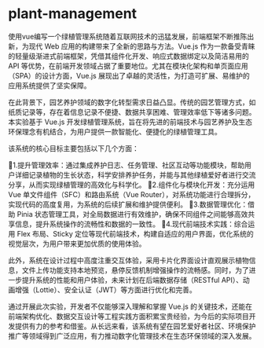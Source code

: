 # plant-management
使用vue编写一个绿植管理系统随着互联网技术的迅猛发展，前端框架不断推陈出新，为现代 Web 应用的构建带来了全新的思路与方法。Vue.js 作为一款备受青睐的轻量级渐进式前端框架，凭借其组件化开发、响应式数据绑定以及简洁易用的 API 等优势，在前端开发领域占据了重要地位。尤其在模块化架构和单页面应用（SPA）的设计方面，Vue.js 展现出了卓越的灵活性，为打造可扩展、易维护的应用系统提供了坚实保障。

在此背景下，园艺养护领域的数字化转型需求日益凸显。传统的园艺管理方式，如纸质记录等，存在着信息记录不便捷、数据共享困难、管理效率低下等诸多问题。本实验基于 Vue.js 开发绿植管理系统，旨在将先进的前端技术与园艺养护及生态环保理念有机结合，为用户提供一款智能化、便捷化的绿植管理工具。

该系统的核心目标主要包括以下几个方面：

1.提升管理效率：通过集成养护日志、任务管理、社区互动等功能模块，帮助用户详细记录植物的生长状态，科学安排养护任务，并能与其他绿植爱好者进行交流分享，从而实现绿植管理的高效化与科学化。
2.组件化与模块化开发：充分运用 Vue 单文件组件（SFC）和路由系统（Vue Router），对系统功能进行合理拆分，实现代码的高度复用，为系统的后续扩展和维护提供便利。
3.数据管理优化：借助 Pinia 状态管理工具，对全局数据进行有效维护，确保不同组件之间能够高效共享信息，提升系统操作的流畅性和数据的一致性。
4.现代前端技术实践：综合运用 Flex 布局、Sticky 定位等现代前端技术，构建自适应的用户界面，优化系统的视觉层次，为用户带来更加优质的使用体验。

此外，系统在设计过程中高度注重交互体验，采用卡片化界面设计直观展示植物信息，文件上传功能支持本地预览，悬停反馈机制增强操作的流畅感。同时，为了进一步提升系统的性能和用户体验，未来计划在后端数据存储（RESTful API）、动画增强（Lottie）、安全认证（JWT）等方面进行优化和完善。

通过开展此次实验，开发者不仅能够深入理解和掌握 Vue.js 的关键技术，还能在前端架构优化、数据交互设计等工程实践方面积累宝贵经验，为今后的实际项目开发提供有力的参考和借鉴。从长远来看，该系统有望在园艺爱好者社区、环境保护推广等领域得到广泛应用，有力推动数字化管理技术在生态环保领域的深入发展。
